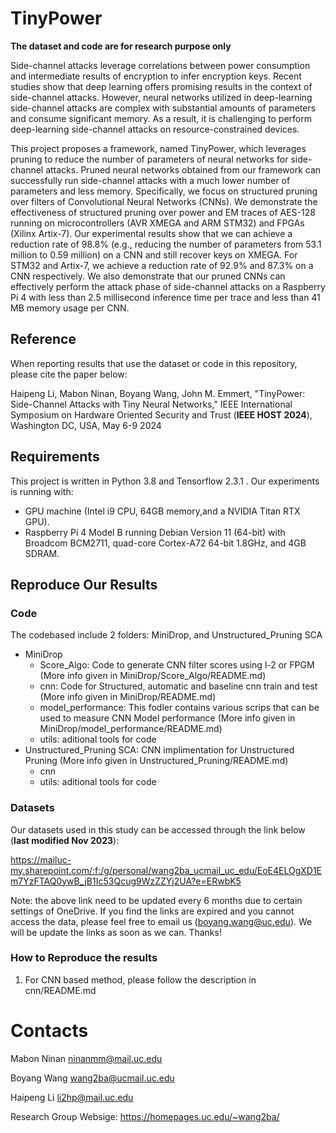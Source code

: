# TinyPower
**The dataset and code are for research purpose only** 

Side-channel attacks leverage correlations between power consumption and intermediate results of encryption to infer encryption keys. Recent studies show that deep learning offers promising results in the context of side-channel attacks. However, neural networks utilized in deep-learning side-channel attacks are complex with substantial amounts of parameters and consume significant memory. As a result, it is challenging to perform deep-learning side-channel attacks on resource-constrained devices. 

This project proposes a framework, named TinyPower, which leverages pruning to reduce the number of parameters of neural networks for side-channel attacks. Pruned neural networks obtained from our framework can successfully run side-channel attacks with a much lower number of parameters and less memory. Specifically, we focus on structured pruning over filters of Convolutional Neural Networks (CNNs). We demonstrate the effectiveness of structured pruning over power and EM traces of AES-128 running on microcontrollers (AVR XMEGA and ARM STM32) and FPGAs (Xilinx Artix-7). Our experimental results show that we can achieve a reduction rate of 98.8\% (e.g., reducing the number of parameters from 53.1 million to 0.59 million) on a CNN and still recover keys on XMEGA. For STM32 and Artix-7, we achieve a reduction rate of 92.9\% and 87.3\% on a CNN respectively. We also demonstrate that our pruned CNNs can effectively perform the attack phase of side-channel attacks on a Raspberry Pi 4 with less than 2.5 millisecond inference time per trace and less than 41 MB memory usage per CNN.  

## Reference
When reporting results that use the dataset or code in this repository, please cite the paper below:

Haipeng Li, Mabon Ninan, Boyang Wang, John M. Emmert, "TinyPower: Side-Channel Attacks with Tiny Neural Networks," IEEE International Symposium on Hardware Oriented Security and Trust (**IEEE HOST 2024**), Washington DC, USA, May 6-9 2024

## Requirements
This project is written in Python 3.8 and Tensorflow 2.3.1 . Our experiments is running with:

* GPU machine (Intel i9 CPU, 64GB memory,and a NVIDIA Titan RTX GPU).
* Raspberry Pi 4 Model B running Debian Version 11 (64-bit) with Broadcom BCM2711, quad-core Cortex-A72 64-bit 1.8GHz, and 4GB SDRAM.
  
## Reproduce Our Results
### Code 
The codebased include 2 folders: MiniDrop, and Unstructured_Pruning SCA
  * MiniDrop
    * Score_Algo: Code to generate CNN filter scores using l-2 or FPGM  (More info given in MiniDrop/Score_Algo/README.md)
    * cnn: Code for Structured, automatic and baseline cnn train and test (More info given in MiniDrop/README.md)
    * model_performance: This fodler contains various scrips that can be used to measure CNN Model performance  (More info given in MiniDrop/model_performance/README.md)
    * utils: aditional tools for code   
  * Unstructured_Pruning SCA: CNN implimentation for Unstructured Pruning (More info given in Unstructured_Pruning/README.md)
    * cnn
    * utils: aditional tools for code


### Datasets
Our datasets used in this study can be accessed through the link below (**last modified Nov 2023**):

https://mailuc-my.sharepoint.com/:f:/g/personal/wang2ba_ucmail_uc_edu/EoE4ELOgXD1Em7YzFTAQ0ywB_jB1Ic53Qcug9WzZZYj2UA?e=ERwbK5 

Note: the above link need to be updated every 6 months due to certain settings of OneDrive. If you find the links are expired and you cannot access the data, please feel free to email us (boyang.wang@uc.edu). We will be update the links as soon as we can. Thanks!


### How to Reproduce the results
1.  For CNN based method, please follow the description in cnn/README.md

# Contacts
Mabon Ninan ninanmm@mail.uc.edu

Boyang Wang wang2ba@ucmail.uc.edu

Haipeng Li li2hp@mail.uc.edu

Research Group Websige: https://homepages.uc.edu/~wang2ba/
